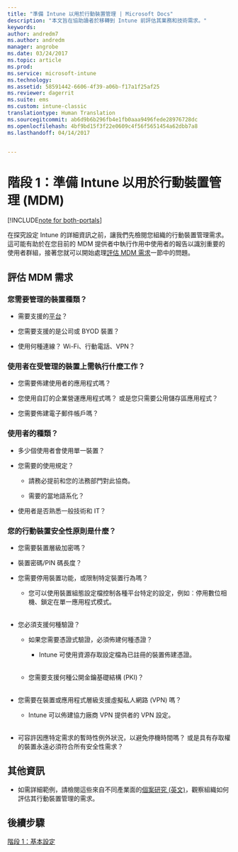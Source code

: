 ```yaml
---
title: "準備 Intune 以用於行動裝置管理 | Microsoft Docs"
description: "本文旨在協助讀者於移轉到 Intune 前評估其業務和技術需求。"
keywords: 
author: andredm7
ms.author: andredm
manager: angrobe
ms.date: 03/24/2017
ms.topic: article
ms.prod: 
ms.service: microsoft-intune
ms.technology: 
ms.assetid: 58591442-6606-4f39-a06b-f17a1f25af25
ms.reviewer: dagerrit
ms.suite: ems
ms.custom: intune-classic
translationtype: Human Translation
ms.sourcegitcommit: ab6d9b6b296fb4e1fb0aaa9496fede28976728dc
ms.openlocfilehash: 4bf9bd15f3f22e0609c4f56f5651454a62dbb7a8
ms.lasthandoff: 04/14/2017


---
```


# <a name="phase-1-prepare-intune-for-mobile-device-management-mdm"></a>階段 1：準備 Intune 以用於行動裝置管理 (MDM)

[!INCLUDE[note for both-portals](../includes/note-for-both-portals.md)]

在探究設定 Intune 的詳細資訊之前，讓我們先檢閱您組織的行動裝置管理需求。 這可能有助於在您目前的 MDM 提供者中執行作用中使用者的報告以識別重要的使用者群組，接著您就可以開始處理[評估 MDM 需求](https://docs.microsoft.com/intune/plan-design/migration-phase1-prepare-intune-for-mobile-device-management#assess-mdm-requirements)一節中的問題。

## <a name="assess-mdm-requirements"></a>評估 MDM 需求

### <a name="what-kinds-of-devices-do-you-need-to-manage"></a>您需要管理的裝置種類？

-   需要支援的[平台](https://docs.microsoft.com/intune/get-started/supported-mobile-devices-and-computers)？

-   您需要支援的是公司或 BYOD 裝置？

-   使用何種連線？ Wi-Fi、行動電話、VPN？

### <a name="what-do-your-users-need-to-do-on-managed-devices"></a>使用者在受管理的裝置上需執行什麼工作？

-   您需要佈建使用者的應用程式嗎？

-   您使用自訂的企業營運應用程式嗎？ 或是您只需要公用儲存區應用程式？

-   您需要佈建電子郵件帳戶嗎？

### <a name="what-kinds-of-users"></a>使用者的種類？

-   多少個使用者會使用單一裝置？

-   您需要的使用規定？

    -   請務必提前和您的法務部門對此協商。

    -   需要的當地語系化？

-   使用者是否熟悉一般技術和 IT？

### <a name="what-is-your-device-security-policy"></a>您的行動裝置安全性原則是什麼？

-   您需要裝置層級加密嗎？

-   裝置密碼/PIN 碼長度？

-   您需要停用裝置功能，或限制特定裝置行為嗎？

    -   您可以使用裝置組態設定檔控制各種平台特定的設定，例如︰停用數位相機、鎖定在單一應用程式模式。
<br></br>
-   您必須支援何種驗證？

    -   如果您需要憑證式驗證，必須佈建何種憑證？

        -   Intune 可使用資源存取設定檔為已註冊的裝置佈建憑證。
<br></br>
    -   您需要支援何種公開金鑰基礎結構 (PKI)？
<br></br>
-   您需要在裝置或應用程式層級支援虛擬私人網路 (VPN) 嗎？

    -   Intune 可以佈建協力廠商 VPN 提供者的 VPN 設定。
<br></br>
-   可容許因應特定需求的暫時性例外狀況，以避免停機時間嗎？ 或是具有存取權的裝置永遠必須符合所有安全性需求？

## <a name="additional-information"></a>其他資訊

-   如需詳細範例，請檢閱這些來自不同產業面的[個案研究 (英文)](https://customers.microsoft.com/story/mwh-global-now-part-of-stantec-secures-mobile-devices-with-intune)，觀察組織如何評估其行動裝置管理的需求。

## <a name="next-steps"></a>後續步驟

[階段 1：基本設定](https://docs.microsoft.com/intune/plan-design/migration-phase1-basic-setup)

